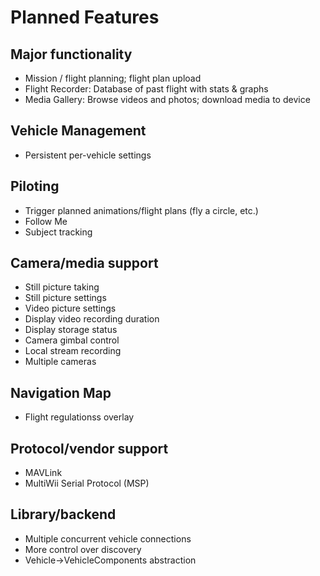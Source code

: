 # Planned Features

## Major functionality

* Mission / flight planning; flight plan upload
* Flight Recorder: Database of past flight with stats & graphs
* Media Gallery: Browse videos and photos; download media to device

## Vehicle Management

* Persistent per-vehicle settings

## Piloting

* Trigger planned animations/flight plans (fly a circle, etc.)
* Follow Me
* Subject tracking

## Camera/media support

* Still picture taking
* Still picture settings
* Video picture settings
* Display video recording duration
* Display storage status
* Camera gimbal control
* Local stream recording
* Multiple cameras

## Navigation Map

* Flight regulationss overlay

## Protocol/vendor support

* MAVLink
* MultiWii Serial Protocol (MSP)

## Library/backend

* Multiple concurrent vehicle connections
* More control over discovery
* Vehicle->VehicleComponents abstraction
